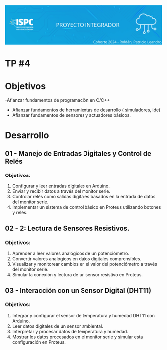 ![banner](https://github.com/ISPC-TST-PI-I-2024/LeandroRoldan/blob/main/TP%203/.rsc/img/banner.png)

# TP #4

# Objetivos  

-Afianzar fundamentos de programación en C/C++
- Afianzar fundamentos de herramientas de desarrollo (
simuladores, ide)
- Afianzar fundamentos de sensores y actuadores básicos.  

# Desarrollo  

## 01 - Manejo de Entradas Digitales y Control de Relés
  
### Objetivos:
1. Configurar y leer entradas digitales en Arduino.
2. Enviar y recibir datos a través del monitor serie.
3. Controlar relés como salidas digitales basados en la entrada de
datos del monitor serie.
4. Implementar un sistema de control básico en Proteus utilizando
botones y relés.  

## 02 - 2: Lectura de Sensores Resistivos.  

### Objetivos:  
1. Aprender a leer valores analógicos de un potenciómetro.
2. Convertir valores analógicos en datos digitales comprensibles.
3. Visualizar y monitorear cambios en el valor del potenciómetro a
través del monitor serie.
4. Simular la conexión y lectura de un sensor resistivo en Proteus.

## 03 - Interacción con un Sensor Digital (DHT11)
### Objetivos:
1. Integrar y configurar el sensor de temperatura y humedad DHT11
con Arduino.
2. Leer datos digitales de un sensor ambiental.
3. Interpretar y procesar datos de temperatura y humedad.
4. Mostrar los datos procesados en el monitor serie y simular esta
configuración en Proteus.